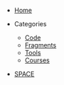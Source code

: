 <!-- _navbar.md -->

* [Home]()

* Categories
  * [Code](code/)
  * [Fragments](fragments/)
  * [Tools](tools/)
  * [Courses](courses/)

* [SPACE](//space.asobear.com)

